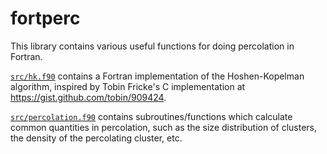 # fortperc

This library contains various useful functions for doing percolation in Fortran.

[`src/hk.f90`](https://github.com/anjohan/fortperc/blob/master/src/hk.f90) contains a Fortran implementation of the Hoshen-Kopelman algorithm, inspired by Tobin Fricke's C implementation at https://gist.github.com/tobin/909424.

[`src/percolation.f90`](https://github.com/anjohan/fortperc/blob/master/src/percolation.f90) contains subroutines/functions which calculate common quantities in percolation, such as the size distribution of clusters, the density of the percolating cluster, etc.
